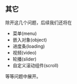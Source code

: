 ## 其它
除开这几个问题，后续我们还将在

- 菜单(menu)
- 嵌入对象(object)
- 进度条(loading)
- 视频(video)
- 轮播(slider)
- 自定义滚动组件(scroll)

等等问题中展开。